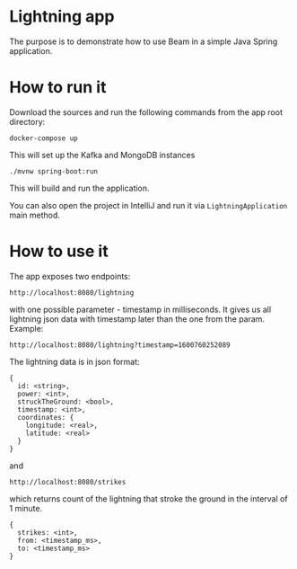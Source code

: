 # Lightning app
The purpose is to demonstrate how to use Beam in a simple Java Spring application.

# How to run it
Download the sources and run the following commands from the app root directory:
```
docker-compose up
```
This will set up the Kafka and MongoDB instances
```
./mvnw spring-boot:run
```
This will build and run the application.

You can also open the project in IntelliJ and run it via `LightningApplication` main method.

# How to use it
The app exposes two endpoints: 
```
http://localhost:8080/lightning
``` 
with one possible parameter - timestamp in milliseconds. It gives us all lightning json data with timestamp later than
the one from the param. Example:
```
http://localhost:8080/lightning?timestamp=1600760252089
```
The lightning data is in json format:
```
{
  id: <string>,
  power: <int>,
  struckTheGround: <bool>,
  timestamp: <int>,
  coordinates: {
    longitude: <real>,
    latitude: <real>
  }
}
```
and
```
http://localhost:8080/strikes
```
which returns count of the lightning that stroke the ground in the interval of 1 minute.

```
{
  strikes: <int>,
  from: <timestamp_ms>,
  to: <timestamp_ms>
}
```